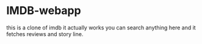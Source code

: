 # IMDB-webapp
this is a clone of imdb it actually works you can search anything here and it fetches reviews and story line.
